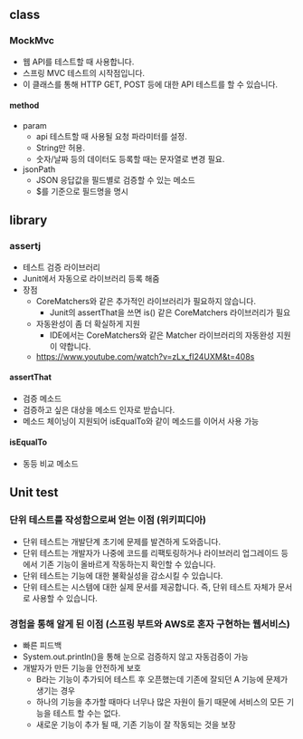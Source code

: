 ## class

### MockMvc
* 웹 API를 테스트할 때 사용합니다.
* 스프링 MVC 테스트의 시작점입니다.
* 이 클래스를 통해 HTTP GET, POST 등에 대한 API 테스트를 할 수 있습니다.

#### method 
* param
  * api 테스트할 때 사용될 요청 파라미터를 설정. 
  * String만 허용.
  * 숫자/날짜 등의 데이터도 등록할 때는 문자열로 변경 필요.
* jsonPath
  * JSON 응답값을 필드별로 검증할 수 있는 메소드
  * $를 기준으로 필드명을 명시

## library

### assertj
* 테스트 검증 라이브러리
* Junit에서 자동으로 라이브러리 등록 해줌
* 장점
  * CoreMatchers와 같은 추가적인 라이브러리가 필요하지 않습니다.
    * Junit의 assertThat을 쓰면 is() 같은 CoreMatchers 라이브러리가 필요
  * 자동완성이 좀 더 확실하게 지원
    * IDE에서는 CoreMatchers와 같은 Matcher 라이브러리의 자동완성 지원이 약합니다.
  * https://www.youtube.com/watch?v=zLx_fI24UXM&t=408s

#### assertThat
* 검증 메소드
* 검증하고 싶은 대상을 메소드 인자로 받습니다.
* 메소드 체이닝이 지원되어 isEqualTo와 같이 메소드를 이어서 사용 가능

#### isEqualTo
* 동등 비교 메소드

## Unit test

### 단위 테스트를 작성함으로써 얻는 이점 (위키피디아)
* 단위 테스트는 개발단계 초기에 문제를 발견하게 도와줍니다.
* 단위 테스트는 개발자가 나중에 코드를 리팩토링하거나 라이브러리 업그레이드 등에서 기존 기능이 올바르게 작동하는지 확인할 수 있습니다.
* 단위 테스트는 기능에 대한 불확실성을 감소시킬 수 있습니다.
* 단위 테스트는 시스템에 대한 실제 문서를 제공합니다. 즉, 단위 테스트 자체가 문서로 사용할 수 있습니다.

### 경험을 통해 알게 된 이점 (스프링 부트와 AWS로 혼자 구현하는 웹서비스)
* 빠른 피드백
* System.out.println()을 통해 눈으로 검증하지 않고 자동검증이 가능
* 개발자가 만든 기능을 안전하게 보호
  * B라는 기능이 추가되어 테스트 후 오픈했는데 기존에 잘되던 A 기능에 문제가 생기는 경우
  * 하나의 기능을 추가할 때마다 너무나 많은 자원이 들기 때문에 서비스의 모든 기능을 테스트 할 수는 없다.
  * 새로운 기능이 추가 될 때, 기존 기능이 잘 작동되는 것을 보장